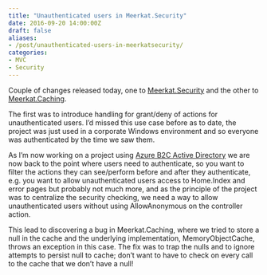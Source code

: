 ```yaml
---
title: "Unauthenticated users in Meerkat.Security"
date: 2016-09-20 14:00:00Z
draft: false
aliases:
- /post/unauthenticated-users-in-meerkatsecurity/
categories:
- MVC
- Security
---
```

Couple of changes released today, one to [Meerkat.Security](https://github.com/phatcher/Meerkat.Security) and the other to [Meerkat.Caching](https://github.com/phatcher/Meerkat.Caching).

The first was to introduce handling for grant/deny of actions for unauthenticated users. I’d missed this use case before as to date, the project was just used in a corporate Windows environment and so everyone was authenticated by the time we saw them. 

As I’m now working on a project using [Azure B2C Active Directory](https://azure.microsoft.com/en-gb/services/active-directory-b2c/) we are now back to the point where users need to authenticate, so you want to filter the actions they can see/perform before and after they authenticate, e.g. you want to allow unauthenticated users access to Home.Index and error pages but probably not much more, and as the principle of the project was to centralize the security checking, we need a way to allow unauthenticated users without using AllowAnonymous on the controller action.

This lead to discovering a bug in Meerkat.Caching, where we tried to store a null in the cache and the underlying implementation, MemoryObjectCache, throws an exception in this case. The fix was to trap the nulls and to ignore attempts to persist null to cache; don’t want to have to check on every call to the cache that we don’t have a null!